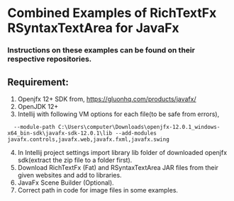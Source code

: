 # Combined Examples of RichTextFx RSyntaxTextArea for JavaFx

### Instructions on these examples can be found on their respective repositories.


## Requirement:
1. Openjfx 12+ SDK from, https://gluonhq.com/products/javafx/
2. OpenJDK 12+
3. Intellij with following VM options for each file(to be safe from errors),

`  --module-path C:\Users\computer\Downloads\openjfx-12.0.1_windows-x64_bin-sdk\javafx-sdk-12.0.1\lib --add-modules javafx.controls,javafx.web,javafx.fxml,javafx.swing`

4. In Intellij project settings import library lib folder of downloaded openjfx sdk(extract the zip file to a folder first).
5. Download RichTextFx (Fat) and RSyntaxTextArea JAR files from their given websites and add to libraries.
6. JavaFx Scene Builder (Optional).
7. Correct path in code for image files in some examples.
